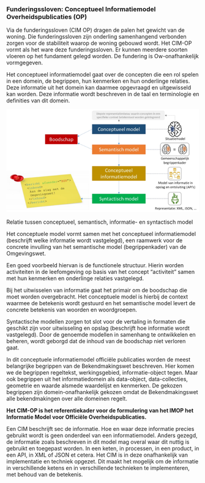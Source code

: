 ### Funderingssloven: Conceptueel Informatiemodel Overheidspublicaties (OP)

Via de funderingssloven (CIM OP) dragen de palen het gewicht van de woning. Die
funderingssloven zijn onderling samenhangend verbonden zorgen voor de
stabiliteit waarop de woning gebouwd wordt. Het CIM-OP vormt als het ware deze
funderingssloven. Er kunnen meerdere soorten vloeren op het fundament gelegd
worden. De fundering is Ow-onafhankelijk vormgegeven.

Het conceptueel informatiemodel gaat over de concepten die een rol spelen in een
domein, de begrippen, hun kenmerken en hun onderlinge relaties. Deze informatie
uit het domein kan daarmee opgevraagd en uitgewisseld kan worden. Deze
informatie wordt beschreven in de taal en terminologie en definities van dit
domein.

![](media/bdd74911362939d47081aa90a9529655.png)

Relatie tussen conceptueel, semantisch, informatie- en syntactisch model

Het conceptuele model vormt samen met het conceptueel informatiemodel
(beschrijft welke informatie wordt vastgelegd), een raamwerk voor de concrete
invulling van het semantische model (begrippenkader) van de Omgevingswet.

Een goed voorbeeld hiervan is de functionele structuur. Hierin worden
activiteiten in de leefomgeving op basis van het concept “activiteit” samen met
hun kenmerken en onderlinge relaties vastgelegd.

Bij het uitwisselen van informatie gaat het primair om de boodschap die moet
worden overgebracht. Het conceptuele model is hierbij de context waarmee de
betekenis wordt gestuurd en het semantische model levert de concrete betekenis
van woorden en woordgroepen.

Syntactische modellen zorgen tot slot voor de vertaling in formaten die geschikt
zijn voor uitwisseling en opslag (beschrijft hoe informatie wordt vastgelegd).
Door de genoemde modellen in samenhang te ontwikkelen en beheren, wordt geborgd
dat de inhoud van de boodschap niet verloren gaat.

In dit conceptuele informatiemodel officiële publicaties worden de meest
belangrijke begrippen van de Bekendmakingswet beschreven. Hier komen we de
begrippen regeltekst, werkingsgebied, informatie-object tegen. Maar ook
begrippen uit het informatiedomein als data-object, data-collecties, geometrie
en waarde alsmede waardelijst en kenmerken. De gekozen begrippen zijn
domein-onafhankelijk gekozen omdat de Bekendmakingswet alle bekendmakingen over
alle domeinen regelt.

**Het CIM-OP is het referentiekader voor de formulering van het IMOP het
Informatie Model voor Officiële Overheidspublicaties.**

Een CIM beschrijft sec de informatie. Hoe en waar deze informatie precies
gebruikt wordt is geen onderdeel van een informatiemodel. Anders gezegd, de
informatie zoals beschreven in dit model mag overal waar dit nuttig is gebruikt
en toegepast worden. In een keten, in processen, in een product, in een API, in
XML of JSON et cetera. Het CIM is in deze onafhankelijk van implementatie en
techniek opgezet. Dit maakt het mogelijk om de informatie in verschillende
ketens en in verschillende technieken te implementeren, met behoud van de
betekenis.
